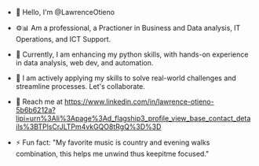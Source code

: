 - 👋 Hello, I'm @LawrenceOtieno
- ⚙️📊 Am a professional, a Practioner in Business and Data analysis, IT Operations, and ICT Support.
- 🌱 Currently, I am enhancing my python skills, with hands-on experience in data analysis, web dev, and automation. 
- 🤝 I am actively applying my skills to solve real-world challenges and streamline processes. Let's collaborate.
- 📶 Reach me at https://www.linkedin.com/in/lawrence-otieno-5b6b6212a?lipi=urn%3Ali%3Apage%3Ad_flagship3_profile_view_base_contact_details%3BTPlsCrJLTPm4vkGQO8tRgQ%3D%3D
  
- ⚡ Fun fact: "My favorite music is country and evening walks combination, this helps me unwind thus keepitme focused."

<!---
LawrenceOtieno/LawrenceOtieno is a ✨ special ✨ repository because its `README.md` (this file) appears on your GitHub profile.
You can click the Preview link to take a look at your changes.
--->

